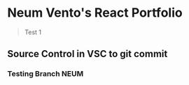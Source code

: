 # Neum Vento's React Portfolio

>Test 1 

## Source Control in VSC to git commit

### Testing Branch NEUM